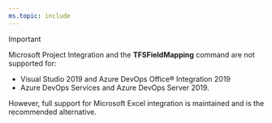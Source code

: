 ```yaml
---
ms.topic: include
---
```


> [!IMPORTANT]  
> Microsoft Project Integration and the **TFSFieldMapping** command are not supported for:
>
> - Visual Studio 2019 and Azure DevOps Office® Integration 2019
> - Azure DevOps Services and Azure DevOps Server 2019.
>
> However, full support for Microsoft Excel integration is maintained and is the recommended alternative.
